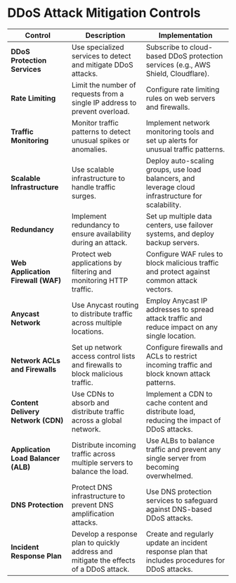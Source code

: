 # DDoS Attack Mitigation Controls

| **Control**                          | **Description**                                                                                                     | **Implementation**                                                                                       |
|--------------------------------------|---------------------------------------------------------------------------------------------------------------------|----------------------------------------------------------------------------------------------------------|
| **DDoS Protection Services**          | Use specialized services to detect and mitigate DDoS attacks.                                                        | Subscribe to cloud-based DDoS protection services (e.g., AWS Shield, Cloudflare).                       |
| **Rate Limiting**                    | Limit the number of requests from a single IP address to prevent overload.                                           | Configure rate limiting rules on web servers and firewalls.                                              |
| **Traffic Monitoring**               | Monitor traffic patterns to detect unusual spikes or anomalies.                                                       | Implement network monitoring tools and set up alerts for unusual traffic patterns.                     |
| **Scalable Infrastructure**          | Use scalable infrastructure to handle traffic surges.                                                                | Deploy auto-scaling groups, use load balancers, and leverage cloud infrastructure for scalability.      |
| **Redundancy**                       | Implement redundancy to ensure availability during an attack.                                                          | Set up multiple data centers, use failover systems, and deploy backup servers.                          |
| **Web Application Firewall (WAF)**   | Protect web applications by filtering and monitoring HTTP traffic.                                                    | Configure WAF rules to block malicious traffic and protect against common attack vectors.               |
| **Anycast Network**                  | Use Anycast routing to distribute traffic across multiple locations.                                                 | Employ Anycast IP addresses to spread attack traffic and reduce impact on any single location.          |
| **Network ACLs and Firewalls**       | Set up network access control lists and firewalls to block malicious traffic.                                         | Configure firewalls and ACLs to restrict incoming traffic and block known attack patterns.              |
| **Content Delivery Network (CDN)**   | Use CDNs to absorb and distribute traffic across a global network.                                                    | Implement a CDN to cache content and distribute load, reducing the impact of DDoS attacks.              |
| **Application Load Balancer (ALB)**  | Distribute incoming traffic across multiple servers to balance the load.                                              | Use ALBs to balance traffic and prevent any single server from becoming overwhelmed.                    |
| **DNS Protection**                   | Protect DNS infrastructure to prevent DNS amplification attacks.                                                      | Use DNS protection services to safeguard against DNS-based DDoS attacks.                                |
| **Incident Response Plan**           | Develop a response plan to quickly address and mitigate the effects of a DDoS attack.                                | Create and regularly update an incident response plan that includes procedures for DDoS attacks.        |

